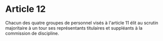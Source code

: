# Article 12

Chacun des quatre groupes de personnel visés à l'article 11 élit au scrutin majoritaire à un tour ses représentants titulaires et suppléants à la commission de discipline.
